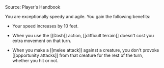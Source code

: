 Source: Player's Handbook

You are exceptionally speedy and agile. You gain the following benefits:

- Your speed increases by 10 feet.

- When you use the [[Dash]] action, [[difficult terrain]] doesn't cost you extra movement on that turn.

- When you make a [[melee attack]] against a creature, you don't provoke [[opportunity attacks]] from that creature for the rest of the turn, whether you hit or not.